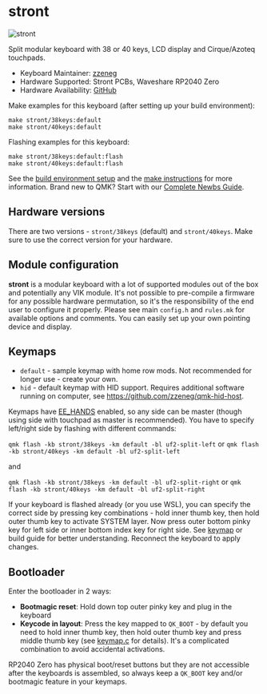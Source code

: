 # stront

![stront](https://i.imgur.com/Tu0XLeeh.jpg)

Split modular keyboard with 38 or 40 keys, LCD display and Cirque/Azoteq touchpads.

-   Keyboard Maintainer: [zzeneg](https://github.com/zzeneg)
-   Hardware Supported: Stront PCBs, Waveshare RP2040 Zero
-   Hardware Availability: [GitHub](https://github.com/zzeneg/stront)

Make examples for this keyboard (after setting up your build environment):

    make stront/38keys:default
    make stront/40keys:default

Flashing examples for this keyboard:

    make stront/38keys:default:flash
    make stront/40keys:default:flash

See the [build environment setup](https://docs.qmk.fm/#/getting_started_build_tools) and the [make instructions](https://docs.qmk.fm/#/getting_started_make_guide) for more information. Brand new to QMK? Start with our [Complete Newbs Guide](https://docs.qmk.fm/#/newbs).

## Hardware versions

There are two versions - `stront/38keys` (default) and `stront/40keys`. Make sure to use the correct version for your hardware.

## Module configuration

**stront** is a modular keyboard with a lot of supported modules out of the box and potentially any VIK module. It's not possible to pre-compile a firmware for any possible hardware permutation, so it's the responsibility of the end user to configure it properly. Please see main `config.h` and `rules.mk` for available options and comments. You can easily set up your own pointing device and display.

## Keymaps

-   `default` - sample keymap with home row mods. Not recommended for longer use - create your own.
-   `hid` - default keymap with HID support. Requires additional software running on computer, see https://github.com/zzeneg/qmk-hid-host.

Keymaps have [EE_HANDS](https://docs.qmk.fm/#/feature_split_keyboard?id=handedness-by-eeprom) enabled, so any side can be master (though using side with touchpad as master is recommended). You have to specify left/right side by flashing with different commands:

`qmk flash -kb stront/38keys -km default -bl uf2-split-left` or `qmk flash -kb stront/40keys -km default -bl uf2-split-left`

and

`qmk flash -kb stront/38keys -km default -bl uf2-split-right` or `qmk flash -kb stront/40keys -km default -bl uf2-split-right`

If your keyboard is flashed already (or you use WSL), you can specify the correct side by pressing key combinations - hold inner thumb key, then hold outer thumb key to activate SYSTEM layer. Now press outer bottom pinky key for left side or inner bottom index key for right side. See [keymap](./keymaps/default/keymap.c) or build guide for better understanding. Reconnect the keyboard to apply changes.

## Bootloader

Enter the bootloader in 2 ways:

-   **Bootmagic reset**: Hold down top outer pinky key and plug in the keyboard
-   **Keycode in layout**: Press the key mapped to `QK_BOOT` - by default you need to hold inner thumb key, then hold outer thumb key and press middle thumb key (see [keymap.c](./keymaps/default/keymap.c) for details). It's a complicated combination to avoid accidental activations.

RP2040 Zero has physical boot/reset buttons but they are not accessible after the keyboards is assembled, so always keep a `QK_BOOT` key and/or bootmagic feature in your keymaps.
